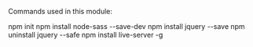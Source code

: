 Commands used in this module:

npm init
npm install node-sass --save-dev
npm install jquery --save
npm uninstall jquery --safe
npm install live-server -g